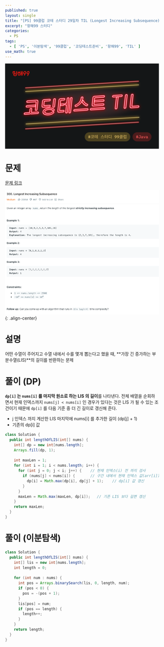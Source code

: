 ```yaml
---
published: true
layout: single
title: "[PS] 99클럽 코테 스터디 29일차 TIL (Longest Increasing Subsequence)"
excerpt: "항해99 스터디"
categories:
  - PS
tags:
  - [ 'PS', '이분탐색', '99클럽', '코딩테스트준비', '항해99', 'TIL' ]
use_math: true
---
```



![img_3.png](https://github.com/zhtmr/static-files-for-posting/blob/main/static-files-for-posting/20240722/99club_TIL_thumbnail/%EA%B8%B0%EB%B3%B8%ED%98%951_java.png?raw=true)


# 문제
[문제 링크](https://leetcode.com/problems/longest-increasing-subsequence/)

![img_3.png](https://github.com/zhtmr/static-files-for-posting/blob/main/static-files-for-posting/20240819/ex.png?raw=true){: .align-center}

# 설명
어떤 수열이 주어지고 수열 내에서 수를 몇개 뽑는다고 했을 때, 
**가장 긴 증가하는 부분수열(LIS)**의 길이를 반환하는 문제

# 풀이 (DP)
**`dp[i]` 는 `nums[i]` 를 마지막 원소로 하는 LIS 의 길이**를 나타낸다.
전체 배열을 순회하면서 현재 인덱스까지 `nums[j] < nums[i]` 인 경우가 있다는 것은 LIS 가 될 수 있는 조건이기 때문에
`dp[i]` 를 다음 기준 중 더 긴 길이로 갱신해 준다. 
- j 인덱스 까지 계산한 LIS 마지막에 nums[i] 를 추가한 길이 (dp[j] + 1)
- 기존의 dp[i] 값

```java
class Solution {
  public int lengthOfLIS(int[] nums) {
    int[] dp = new int[nums.length];
    Arrays.fill(dp, 1);

    int maxLen = 1;
    for (int i = 1; i < nums.length; i++) {
      for (int j = 0; j < i; j++) {    // 현재 인덱스(i) 전 까지 검사
        if (nums[j] < nums[i]) {       // 구간 내에서 현재 인덱스 값(arr[i]) 보다 작으면 LIS 조건 성립
          dp[i] = Math.max(dp[i], dp[j] + 1);    // dp[i] 값 갱신
        }
      }
      maxLen = Math.max(maxLen, dp[i]);   // 기존 LIS 보다 길면 갱신
    }
    return maxLen;
  }
}
```

# 풀이 (이분탐색)

```java
class Solution {
  public int lengthOfLIS(int[] nums) {
    int[] lis = new int[nums.length];
    int length = 0;

    for (int num : nums) {
      int pos = Arrays.binarySearch(lis, 0, length, num);
      if (pos < 0) {
        pos = -(pos + 1);
      }
      lis[pos] = num;
      if (pos == length) {
        length++;
      }
    }
    return length;
  }
}
```